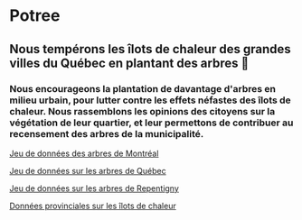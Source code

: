 # Potree

## Nous tempérons les îlots de chaleur des grandes villes du Québec en plantant des arbres 🌲

### Nous encourageons la plantation de davantage d'arbres en milieu urbain, pour lutter contre les effets néfastes des îlots de chaleur. Nous rassemblons les opinions des citoyens sur la végétation de leur quartier, et leur permettons de contribuer au recensement des arbres de la municipalité.

[Jeu de données des arbres de Montréal](https://www.donneesquebec.ca/recherche/fr/dataset/vmtl-arbres/resource/c6c5afe8-10be-4539-8eae-93918ea9866e#avertissementTelechargement_Inventairearbrespublics-Fichierconsolid%C3%A9(Arrondissementsdanslesyst%C3%A8mecorporatifseulement))

[Jeu de données sur les arbres de Québec](https://www.donneesquebec.ca/recherche/fr/dataset/vque_26/resource/13a51853-a5b5-4add-8791-02ccba5c1be7?view_id=6aa48ec4-e6d7-40d4-9660-d938be4b3c03#close)

[Jeu de données sur les arbres de Repentigny](https://www.donneesquebec.ca/recherche/fr/dataset/vrep-arbres/resource/0ab4da5a-b470-4774-9f2a-4d9bb19763a5#avertissementTelechargement_Arbres)

[Données provinciales sur les îlots de chaleur](https://www.donneesquebec.ca/recherche/fr/dataset/ilots-de-chaleur-fraicheur-urbains-et-temperature-de-surface)
